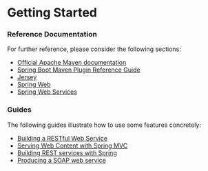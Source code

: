 # Getting Started

### Reference Documentation
For further reference, please consider the following sections:

* [Official Apache Maven documentation](https://maven.apache.org/guides/index.html)
* [Spring Boot Maven Plugin Reference Guide](https://docs.spring.io/spring-boot/docs/2.2.7.RELEASE/maven-plugin/)
* [Jersey](https://docs.spring.io/spring-boot/docs/2.2.7.RELEASE/reference/htmlsingle/#boot-features-jersey)
* [Spring Web](https://docs.spring.io/spring-boot/docs/2.2.7.RELEASE/reference/htmlsingle/#boot-features-developing-web-applications)
* [Spring Web Services](https://docs.spring.io/spring-boot/docs/2.2.7.RELEASE/reference/htmlsingle/#boot-features-webservices)

### Guides
The following guides illustrate how to use some features concretely:

* [Building a RESTful Web Service](https://spring.io/guides/gs/rest-service/)
* [Serving Web Content with Spring MVC](https://spring.io/guides/gs/serving-web-content/)
* [Building REST services with Spring](https://spring.io/guides/tutorials/bookmarks/)
* [Producing a SOAP web service](https://spring.io/guides/gs/producing-web-service/)

